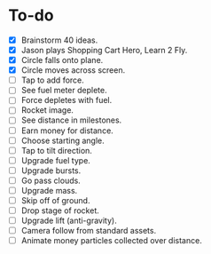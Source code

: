 # To-do

- [x] Brainstorm 40 ideas.
- [x] Jason plays Shopping Cart Hero, Learn 2 Fly.
- [x] Circle falls onto plane.
- [x] Circle moves across screen.
- [ ] Tap to add force.
- [ ] See fuel meter deplete.
- [ ] Force depletes with fuel.
- [ ] Rocket image.
- [ ] See distance in milestones.
- [ ] Earn money for distance.
- [ ] Choose starting angle.
- [ ] Tap to tilt direction.
- [ ] Upgrade fuel type.
- [ ] Upgrade bursts.
- [ ] Go pass clouds.
- [ ] Upgrade mass.
- [ ] Skip off of ground.
- [ ] Drop stage of rocket.
- [ ] Upgrade lift (anti-gravity).
- [ ] Camera follow from standard assets.
- [ ] Animate money particles collected over distance.
